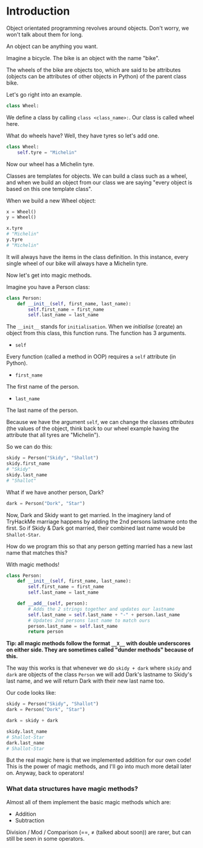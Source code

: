# Introduction

Object orientated programming revolves around objects. Don't worry, we won't talk about them for long.

An object can be anything you want.

Imagine a bicycle. The bike is an object with the name "bike".

The wheels of the bike are objects too, which are said to be attributes \(objects can be attributes of other objects in Python\) of the parent class bike.

Let's go right into an example.

```python
class Wheel:
```

We define a class by calling `class <class_name>:`. Our class is called wheel here.

What do wheels have? Well, they have tyres so let's add one.

```python
class Wheel:
	self.tyre = "Michelin"
```

Now our wheel has a Michelin tyre.

Classes are templates for objects. We can build a class such as a wheel, and when we build an object from our class we are saying "every object is based on this one template class".

When we build a new Wheel object:

```python
x = Wheel()
y = Wheel()

x.tyre
# "Michelin"
y.tyre
# "Michelin"
```

It will always have the items in the class definition. In this instance, every single wheel of our bike will always have a Michelin tyre.

Now let's get into magic methods.

Imagine you have a Person class:

```python
class Person:
	def __init__(self, first_name, last_name):
		self.first_name = first_name
		self.last_name = last_name
```

The `__init__` stands for `initialisation`. When we _initialise_ \(create\) an object from this class, this function runs. The function has 3 arguments.

* `self`

Every function \(called a method in OOP\) requires a `self` attribute \(in Python\).

* `first_name`

The first name of the person.

* `last_name`

The last name of the person.

Because we have the argument `self`, we can change the classes _attributes_ \(the values of the object, think back to our wheel example having the attribute that all tyres are "Michelin"\).

So we can do this:

```python
skidy = Person("Skidy", "Shallot")
skidy.first_name
# "Skidy"
skidy.last_name
# "Shallot"
```

What if we have another person, Dark?

```python
dark = Person("Dork", "Star")
```

Now, Dark and Skidy want to get married. In the imaginery land of TryHackMe marriage happens by adding the 2nd persons lastname onto the first. So if Skidy & Dark got married, their combined last name would be `Shallot-Star`.

How do we program this so that any person getting married has a new last name that matches this?

With magic methods!

```python
class Person:
	def __init__(self, first_name, last_name):
		self.first_name = first_name
		self.last_name = last_name

	def __add__(self, person):
		# Adds the 2 strings together and updates our lastname
		self.last_name = self.last_name + "-" + person.last_name
		# Updates 2nd persons last name to match ours
		person.last_name = self.last_name
		return person
```

**Tip: all magic methods follow the format `__X__` with double underscores on either side. They are sometimes called "dunder methods" because of this.**

The way this works is that whenever we do `skidy + dark` where `skidy` and `dark` are objects of the class `Person` we will add Dark's lastname to Skidy's last name, and we will return Dark with their new last name too.

Our code looks like:

```python
skidy = Person("Skidy", "Shallot")
dark = Person("Dork", "Star")

dark = skidy + dark

skidy.last_name
# Shallot-Star
dark.last_name
# Shallot-Star
```

But the real magic here is that we implemented addition for our own code! This is the power of magic methods, and I'll go into much more detail later on. Anyway, back to operators!

### What data structures have magic methods?

Almost all of them implement the basic magic methods which are:

* Addition
* Subtraction

Division / Mod / Comparison \(==, ≠ \(talked about soon\)\) are rarer, but can still be seen in some operators.

